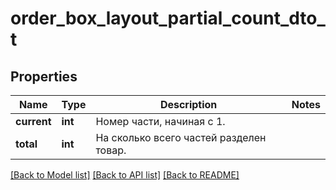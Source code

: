 # order_box_layout_partial_count_dto_t

## Properties
Name | Type | Description | Notes
------------ | ------------- | ------------- | -------------
**current** | **int** | Номер части, начиная с 1. | 
**total** | **int** | На сколько всего частей разделен товар. | 

[[Back to Model list]](../README.md#documentation-for-models) [[Back to API list]](../README.md#documentation-for-api-endpoints) [[Back to README]](../README.md)


